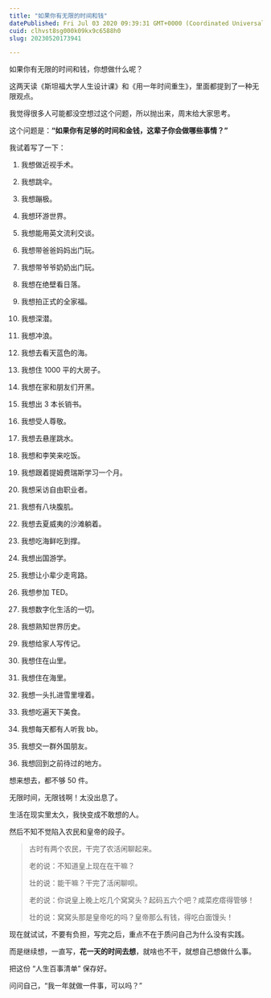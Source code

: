 ```yaml
---
title: "如果你有无限的时间和钱"
datePublished: Fri Jul 03 2020 09:39:31 GMT+0000 (Coordinated Universal Time)
cuid: clhvst8sg000k09kx9c6588h0
slug: 20230520173941

---
```


如果你有无限的时间和钱，你想做什么呢？

这两天读《斯坦福大学人生设计课》和《用一年时间重生》，里面都提到了一种无限观点。

我觉得很多人可能都没空想过这个问题，所以抛出来，周末给大家思考。

这个问题是：**“如果你有足够的时间和金钱，这辈子你会做哪些事情？”**

我试着写了一下：

1. 我想做近视手术。
    
2. 我想跳伞。
    
3. 我想蹦极。
    
4. 我想环游世界。
    
5. 我想能用英文流利交谈。
    
6. 我想带爸爸妈妈出门玩。
    
7. 我想带爷爷奶奶出门玩。
    
8. 我想在绝壁看日落。
    
9. 我想拍正式的全家福。
    
10. 我想深潜。
    
11. 我想冲浪。
    
12. 我想去看天蓝色的海。
    
13. 我想住 1000 平的大房子。
    
14. 我想在家和朋友们开黑。
    
15. 我想出 3 本长销书。
    
16. 我想受人尊敬。
    
17. 我想去悬崖跳水。
    
18. 我想和李笑来吃饭。
    
19. 我想跟着提姆费瑞斯学习一个月。
    
20. 我想采访自由职业者。
    
21. 我想有八块腹肌。
    
22. 我想去夏威夷的沙滩躺着。
    
23. 我想吃海鲜吃到撑。
    
24. 我想出国游学。
    
25. 我想让小辈少走弯路。
    
26. 我想参加 TED。
    
27. 我想数字化生活的一切。
    
28. 我想熟知世界历史。
    
29. 我想给家人写传记。
    
30. 我想住在山里。
    
31. 我想住在海里。
    
32. 我想一头扎进雪里埋着。
    
33. 我想吃遍天下美食。
    
34. 我想每天都有人听我 bb。
    
35. 我想交一群外国朋友。
    
36. 我想回到之前待过的地方。
    

想来想去，都不够 50 件。

无限时间，无限钱啊！太没出息了。

生活在现实里太久，我快变成不敢想的人。

然后不知不觉陷入农民和皇帝的段子。

> 古时有两个农民，干完了农活闲聊起来。
> 
> 老的说：不知道皇上现在在干嘛？
> 
> 壮的说：能干嘛？干完了活闲聊呗。
> 
> 老的说：你说皇上晚上吃几个窝窝头？起码五六个吧？咸菜疙瘩得管够！
> 
> 壮的说：窝窝头那是皇帝吃的吗？皇帝那么有钱，得吃白面馒头！

现在就试试，不要有负担，写完之后，重点不在于质问自己为什么没有实践。

而是继续想，一直写，**花一天的时间去想**，就啥也不干，就想自己想做什么事。

把这份 “人生百事清单” 保存好。

问问自己，“我一年就做一件事，可以吗？”